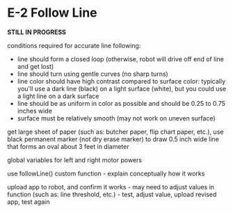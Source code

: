 # E-2 Follow Line

**STILL IN PROGRESS**

conditions required for accurate line following:

* line should form a closed loop \(otherwise, robot will drive off end of line and get lost\)
* line should turn using gentle curves \(no sharp turns\)
* line color should have high contrast compared to surface color:  typically you'll use a dark line \(black\) on a light surface \(white\), but you could use a light line on a dark surface
* line should be as uniform in color as possible and should be 0.25 to 0.75 inches wide
* surface must be relatively smooth \(may not work on uneven surface\)

get large sheet of paper \(such as: butcher paper, flip chart paper, etc.\), use black permanent marker \(not dry erase marker\) to draw 0.5 inch wide line that forms an oval about 3 feet in diameter

global variables for left and right motor powers

use followLine\(\) custom function - explain conceptually how it works

upload app to robot, and confirm it works - may need to adjust values in function \(such as: line threshold, etc.\) - test, adjust value, upload revised app, test again

